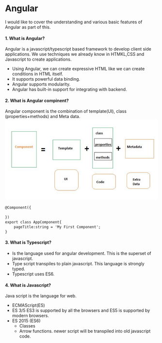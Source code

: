 # Angular
I would like to cover the understanding and various basic features of Angular as part of this. 
#### 1. What is Angular?
Angular is a javascript/typescript based framework to develop client side applications. We use techniques we already know in HTMKL,CSS and Javascript to create applications.
* Using Angular, we can create expressive HTML like we can create conditions in HTML itself.
* It supports powerful data binding.
* Angular supports modularity.
* Angular has built-in support for integrating with backend.
#### 2. What is Angular compinent?
Angular component is the combination of template(UI), class (properties+methods) and Meta data.
![Angular Component](https://github.com/anand-tummapudi/angular/blob/main/assets/images/angular_component.JPG)

``` import {Component} from "@angular/core";
@Component({
	
})
export class AppComponent{
	pageTitle:string = 'My First Component';
}
```
#### 3. What is Typescript?
* Is the language used for angular development. This is the superset of javascript.
* Type script transpiles to plain javascript. This language is strongly typed.
* Typescript uses ES6.

#### 4. What is Javascript?
Java script is the language for web.
* ECMAScript(ES)
* ES 3/5 
	ES3 is supported by all the browsers and ES5 is supported by modern browsers.
* ES 2015 (ES6)
	- Classes
	- Arrow functions.
newer script will be transpiled into old javascript code.
